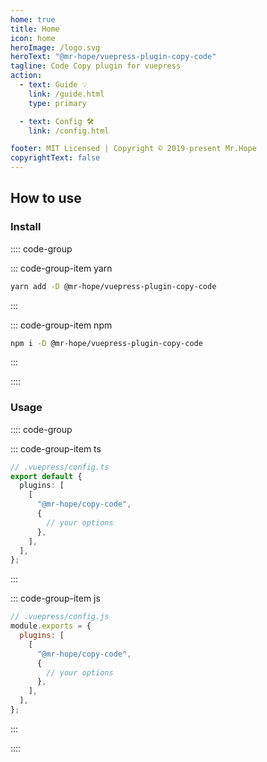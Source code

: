 ```yaml
---
home: true
title: Home
icon: home
heroImage: /logo.svg
heroText: "@mr-hope/vuepress-plugin-copy-code"
tagline: Code Copy plugin for vuepress
action:
  - text: Guide 💡
    link: /guide.html
    type: primary

  - text: Config 🛠
    link: /config.html

footer: MIT Licensed | Copyright © 2019-present Mr.Hope
copyrightText: false
---
```


## How to use

### Install

:::: code-group

::: code-group-item yarn

```bash
yarn add -D @mr-hope/vuepress-plugin-copy-code
```

:::

::: code-group-item npm

```bash
npm i -D @mr-hope/vuepress-plugin-copy-code
```

:::

::::

### Usage

:::: code-group

::: code-group-item ts

```ts
// .vuepress/config.ts
export default {
  plugins: [
    [
      "@mr-hope/copy-code",
      {
        // your options
      },
    ],
  ],
};
```

:::

::: code-group-item js

```js
// .vuepress/config.js
module.exports = {
  plugins: [
    [
      "@mr-hope/copy-code",
      {
        // your options
      },
    ],
  ],
};
```

:::

::::
